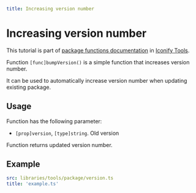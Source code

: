 ```yaml
title: Increasing version number
```

# Increasing version number

This tutorial is part of [package functions documentation](./index.md) in [Iconify Tools](../index.md).

Function `[func]bumpVersion()` is a simple function that increases version number.

It can be used to automatically increase version number when updating existing package.

## Usage

Function has the following parameter:

- `[prop]version`, `[type]string`. Old version

Function returns updated version number.

## Example

```yaml
src: libraries/tools/package/version.ts
title: 'example.ts'
```
